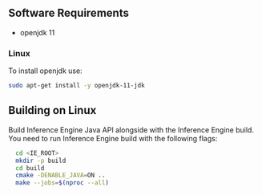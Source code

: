 ## Software Requirements 
- openjdk 11

### Linux
To install openjdk use: 
```bash
sudo apt-get install -y openjdk-11-jdk
```

## Building on Linux

Build Inference Engine Java API alongside with the Inference Engine build. 
You need to run Inference Engine build with the following flags:

```bash
  cd <IE_ROOT>
  mkdir -p build
  cd build
  cmake -DENABLE_JAVA=ON ..
  make --jobs=$(nproc --all)
```
